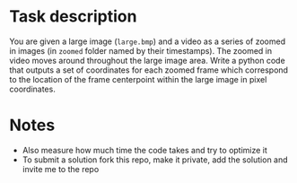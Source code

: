 # Task description
You are given a large image (`large.bmp`) and a video as a series of zoomed in images (in `zoomed` folder named by their timestamps). The zoomed in video moves around throughout the large image area. Write a python code that outputs a set of coordinates for each zoomed frame which correspond to the location of the frame centerpoint within the large image in pixel coordinates.
# Notes
* Also measure how much time the code takes and try to optimize it
* To submit a solution fork this repo, make it private, add the solution and invite me to the repo
